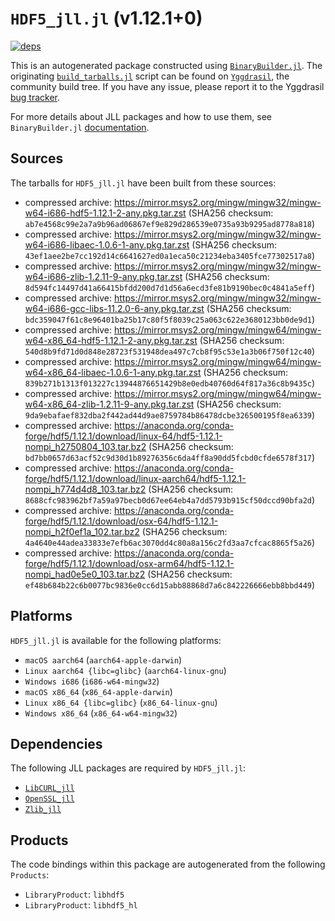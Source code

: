 # `HDF5_jll.jl` (v1.12.1+0)

[![deps](https://juliahub.com/docs/HDF5_jll/deps.svg)](https://juliahub.com/ui/Packages/HDF5_jll/w9xrx?page=2)

This is an autogenerated package constructed using [`BinaryBuilder.jl`](https://github.com/JuliaPackaging/BinaryBuilder.jl). The originating [`build_tarballs.jl`](https://github.com/JuliaPackaging/Yggdrasil/blob/0b200463f814a4b432bcc119f68ad45ab5c3bff6/H/HDF5/build_tarballs.jl) script can be found on [`Yggdrasil`](https://github.com/JuliaPackaging/Yggdrasil/), the community build tree.  If you have any issue, please report it to the Yggdrasil [bug tracker](https://github.com/JuliaPackaging/Yggdrasil/issues).

For more details about JLL packages and how to use them, see `BinaryBuilder.jl` [documentation](https://juliapackaging.github.io/BinaryBuilder.jl/dev/jll/).

## Sources

The tarballs for `HDF5_jll.jl` have been built from these sources:

* compressed archive: https://mirror.msys2.org/mingw/mingw32/mingw-w64-i686-hdf5-1.12.1-2-any.pkg.tar.zst (SHA256 checksum: `ab7e4568c99e2a7a9b96ad06867ef9e829d286539e0735a93b9295ad8778a818`)
* compressed archive: https://mirror.msys2.org/mingw/mingw32/mingw-w64-i686-libaec-1.0.6-1-any.pkg.tar.zst (SHA256 checksum: `43ef1aee2be7cc192d14c6641627ed0a1eca50c21234eba3405fce77302517a8`)
* compressed archive: https://mirror.msys2.org/mingw/mingw32/mingw-w64-i686-zlib-1.2.11-9-any.pkg.tar.zst (SHA256 checksum: `8d594fc14497d41a66415bfdd200d7d1d56a6ecd3fe81b9190bec0c4841a5eff`)
* compressed archive: https://mirror.msys2.org/mingw/mingw32/mingw-w64-i686-gcc-libs-11.2.0-6-any.pkg.tar.zst (SHA256 checksum: `bdc359047f61c8e96401ba25b17c80f5f8039c25a063c622e3680123bb0de9d1`)
* compressed archive: https://mirror.msys2.org/mingw/mingw64/mingw-w64-x86_64-hdf5-1.12.1-2-any.pkg.tar.zst (SHA256 checksum: `540d8b9fd71d0d848e28723f531948dea497c7cb8f95c53e1a3b06f750f12c40`)
* compressed archive: https://mirror.msys2.org/mingw/mingw64/mingw-w64-x86_64-libaec-1.0.6-1-any.pkg.tar.zst (SHA256 checksum: `839b271b1313f013227c13944876651429b8e0edb40760d64f817a36c8b9435c`)
* compressed archive: https://mirror.msys2.org/mingw/mingw64/mingw-w64-x86_64-zlib-1.2.11-9-any.pkg.tar.zst (SHA256 checksum: `9da9ebafaef832dba2f442ad44d9ae8759784b86478dcbe326500195f8ea6339`)
* compressed archive: https://anaconda.org/conda-forge/hdf5/1.12.1/download/linux-64/hdf5-1.12.1-nompi_h2750804_103.tar.bz2 (SHA256 checksum: `bd7bb0657d63acf52c9d30d1b89276356c6da4ff8a90dd5fcbd0cfde6578f317`)
* compressed archive: https://anaconda.org/conda-forge/hdf5/1.12.1/download/linux-aarch64/hdf5-1.12.1-nompi_h774d4d8_103.tar.bz2 (SHA256 checksum: `8688cfc983962bf7a59a97becb0d67ee64eb4a7dd5793b915cf50dccd90bfa2d`)
* compressed archive: https://anaconda.org/conda-forge/hdf5/1.12.1/download/osx-64/hdf5-1.12.1-nompi_h2f0ef1a_102.tar.bz2 (SHA256 checksum: `4a4640e44adea33833e7efb6ac3070dd4c80a8a156c2fd3aa7cfcac8865f5a26`)
* compressed archive: https://anaconda.org/conda-forge/hdf5/1.12.1/download/osx-arm64/hdf5-1.12.1-nompi_had0e5e0_103.tar.bz2 (SHA256 checksum: `ef48b684b22c6b0077bc9836e0cc6d15abb88868d7a6c842226666ebb8bbd449`)

## Platforms

`HDF5_jll.jl` is available for the following platforms:

* `macOS aarch64` (`aarch64-apple-darwin`)
* `Linux aarch64 {libc=glibc}` (`aarch64-linux-gnu`)
* `Windows i686` (`i686-w64-mingw32`)
* `macOS x86_64` (`x86_64-apple-darwin`)
* `Linux x86_64 {libc=glibc}` (`x86_64-linux-gnu`)
* `Windows x86_64` (`x86_64-w64-mingw32`)

## Dependencies

The following JLL packages are required by `HDF5_jll.jl`:

* [`LibCURL_jll`](https://github.com/JuliaBinaryWrappers/LibCURL_jll.jl)
* [`OpenSSL_jll`](https://github.com/JuliaBinaryWrappers/OpenSSL_jll.jl)
* [`Zlib_jll`](https://github.com/JuliaBinaryWrappers/Zlib_jll.jl)

## Products

The code bindings within this package are autogenerated from the following `Products`:

* `LibraryProduct`: `libhdf5`
* `LibraryProduct`: `libhdf5_hl`
